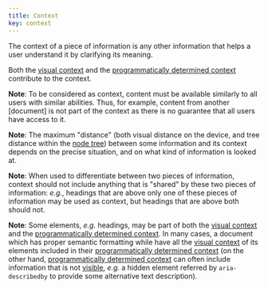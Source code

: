 ```yaml
---
title: Context
key: context
---
```


The context of a piece of information is any other information that helps a user understand it by clarifying its meaning.

Both the [visual context](#visual-context) and the [programmatically determined context](#programmatically-determined-context) contribute to the context.

**Note**: To be considered as context, content must be available similarly to all users with similar abilities. Thus, for example, content from another [document] is not part of the context as there is no guarantee that all users have access to it.

**Note**: The maximum "distance" (both visual distance on the device, and tree distance within the [node tree](https://dom.spec.whatwg.org/#concept-node-tree)) between some information and its context depends on the precise situation, and on what kind of information is looked at.

**Note**: When used to differentiate between two pieces of information, context should not include anything that is "shared" by these two pieces of information: _e.g._, headings that are above only one of these pieces of information may be used as context, but headings that are above both should not.

**Note**: Some elements, _e.g._ headings, may be part of both the [visual context](#visual-context) and the [programmatically determined context](#programmatically-determined-context). In many cases, a document which has proper semantic formatting while have all the [visual context](#visual-context) of its elements included in their [programmatically determined context](#programmatically-determined-context) (on the other hand, [programmatically determined context](#programmatically-determined-context) can often include information that is not [visible](#visible), _e.g._ a hidden element referred by `aria-describedby` to provide some alternative text description).
